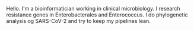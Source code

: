 Hello. I'm a bioinformatician working in clinical microbiology. I research resistance genes in Enterobacterales and Enterococcus. I do phylogenetic analysis og SARS-CoV-2 and try to keep my pipelines lean.




<!--
**cmkobel/cmkobel** is a ✨ _special_ ✨ repository because its `README.md` (this file) appears on your GitHub profile.

Here are some ideas to get you started:

- 🔭 I’m currently working on ...
- 🌱 I’m currently learning ...
- 👯 I’m looking to collaborate on ...
- 🤔 I’m looking for help with ...
- 💬 Ask me about ...
- 📫 How to reach me: ...
- 😄 Pronouns: ...
- ⚡ Fun fact: ...
-->
